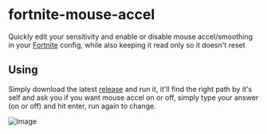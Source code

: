 # fortnite-mouse-accel
Quickly edit your sensitivity and enable or disable mouse accel/smoothing in your [Fortnite](https://fortnite.com/) config, while also keeping it read only so it doesn't reset

## Using
Simply download the latest [release](https://github.com/smt923/fortnite-mouse-accel/releases) and run it, it'll find the right path by it's self and ask you if you want mouse accel on or off, simply type your answer (on or off) and hit enter, run again to change.


![Image](https://i.imgur.com/Rwy4cTE.png)

